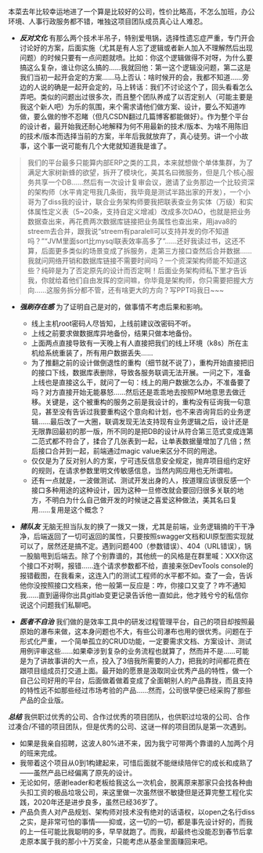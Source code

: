 本菜去年比较幸运地进了一个算是比较好的公司，性价比略高，不怎么加班，办公环境、人事行政服务都不错，唯独这项目团队成员真心让人难忍。

- ***反对文化*** 有那么两个技术半吊子，特别爱甩锅，选择性遗忘症严重，专门开会讨论好的方案，后面实施（尤其是有人忘了逻辑或者新人加入不理解然后出现问题）的时候只要有一点问题就喷。比如：你这个逻辑做得不对呀，为什么要搞这么复杂，谁让你这么搞的……我就回他：第一这个逻辑没问题，第二这是我们当初一起开会定的方案……马上否认：啥时候开的会，我都不知道……旁边的人说的确是一起开会定的，马上转话：我们不讨论这个了，回头看看怎么弄吧。类似的问题出过很多次，而且整个团队养成了以否定别人（可能主要是我这个新人吧）为乐的氛围，来个需求请他们做方案、设计，要么不知道咋做，要么做的惨不忍睹（但凡CSDN翻过几篇博客都能做好）。作为整个平台的设计者，最开始我还耐心地解释为何不用最新的技术/版本、为啥不用陈旧的技术/版本而选择当前的方案，半年后我就放弃了，真心徒劳。讲一个小故事，这个事一说可能有几个大佬就知道我是谁了。

> 我们的平台最多只能算内部ERP之类的工具，本来就想做个单体集群，为了满足大家树新蜂的欲望，拆开了模块化，美其名曰微服务，但是几个核心服务共享一个DB……然后有一次设计复审会议，邀请了业务那边一个比较资深的架构师（水平肯定甩我几条街，我毕竟是测试半路出家的开发），一个小哥为了diss我的设计，联合业务架构师要我把联表查业务实体（万级）和实体属性定义表（5~20条，支持自定义增减）改成多次DAO，也就是把业务数据查出来，再花费两次数据库链接把业务属性也查出来，用java8的streem去合并，跟我说“streem有paralell可以支持并发的你不知道吗？”“JVM里面sort比mysql联表效率高多了”……还好我读过书，这还不算，后面更多类似的场景变成了拆服务，走第三方接口查然后合并数据……我就问网络开销和数据库链接不需要时间吗？一个资深架构师能不知道这些？纯碎是为了否定原先的设计而否定啊！后面业务架构师私下里才告诉我，你就给着他们自由发挥的空间嘛，你毕竟是架构师，你只需要把握大方向……这服务拆分都不管，还有啥更大的方向？写PPT吗我日~~~

- ***强刷存在感*** 为了证明自己是对的，做事情不考虑后果和影响。
  - 线上主机root密码人尽皆知，上线前建议改密码不听。
  - 上线之前要求做数据库异地备份，结果只做本地备份。
  - 上面两点直接导致有一天晚上有人直接把我们的线上环境（k8s）所在主机给系统重装了，所有用户数据丢失……
  - 为了推翻之前的设计做倒退性的重构（细节就不说了），重构开始直接把旧的接口下线，数据库表删除，导致各服务联调无法开展。一问之下，准备上线也是直接这么干，就问了一句：线上的用户数据怎么办，不准备要了吗？对方直接开始无能暴怒……然后还是乖乖地去按照PM地意思去做迁移。关键是，这个被重构的服务之前是我设计的，重构没有征询我一句意见，甚至没有告诉过我要重构这个意向和计划，也不来咨询背后的业务逻辑……最后改了一大圈，联调发现无法支持现有业务逻辑之后，设计还是无限靠回最初的那一版，所不同的是把DB的设计从符合第三范式变成连第二范式都不符合了，揉合了几张表到一起，让单表数据量增加了几倍；然后接口合并到一起，前端通过magic value来区分不同的用途。
  - 仅仅是为了反对别人的方案，宁可违反信息安全规定，抛弃项目组约定好的规则，在请求参数里明文传敏感信息，当然内网应用也无所谓啦。
  - 还有一点就是，一波做测试、测试开发出身的人，按道理应该很反感一个接口多种用途的这种设计，因为这种一旦修改就会要回归很多关联的地方，不明白为什么自己做开发的时候谜之喜爱这种做法，美其名曰复用……复用是这个概念？

- ***猪队友*** 无脑无担当队友的换了一拨又一拨，尤其是前端，业务逻辑摘的干干净净，后端返回了一切可返回的属性，只要按照swagger文档和UI原型图实现就可以了，居然还是搞不定。遇到问题400（参数错误）、404（URL错误），锅一股脑甩到后端去。除了个别靠谱的，其他统一的风格是在群里喊：XXX你这个接口不对啊，报错……连个请求参数都不给，直接来张DevTools console的报错截图，在我看来，这连入门的测试工程师的水平都不如。查了一会，告诉他你没按照接口文档来，他一般第一反应是：咋，你接口又变了？咋不通知我……直到逼得你出具gitlab变更记录告诉他一直如此，他才贱兮兮的私信你说这个问题我们私聊吧。

- ***医者不自治*** 我们做的是效率工具中的研发过程管理平台，自己的项目却按照最原始的瀑布来做，这本身问题也不大，有些公司瀑布也用的很优秀。问题在于形式化严重，一个简单孤立的CRUD功能，一定要需求文档、方案设计、测试用例评审这些……如果牵涉到复杂的业务流程也就算了，然而并不是……可能是为了讲故事讲的大一点，投入了3倍我所需要的人力，把我的时间都花费在跟项目组成员打交道上面。最开始的愿景是汲取同业优秀产品的特性，做一个自己公司好用的平台，后面做着做着变成了全面朝别人的产品靠拢，而且支持的特性远不如那些经过市场考验的产品……然而，公司很早便已经采购了那些产品的企业版。

***总结*** 我供职过优秀的公司、合作过优秀的项目团队，也供职过垃圾的公司、合作过凑合/不错的项目团队，但是优秀的公司、这谜一样的项目团队是第一次遇到。

- 如果是我亲自招聘，这波人80%进不来，因为我宁可带两个靠谱的人加两个月的班来完成。
- 我带着这个项目从0到1构建起来，可惜后面就不能继续陪伴它的成长和成熟了——虽然产品已经偏离了原先的设计。
- 无论如何，感谢leader和老板给我这么一次机会，脱离原来那家只会找各种由头扣工资的极品垃圾公司，来这里做一次虽然很不敏捷但是还算完整工程化实践，2020年还是进步良多，虽然已经36岁了。
- 产品负责人对产品规划、架构师对技术没有绝对的话语权，以open之名行diss之实，是非常可怕的事情——抑或，这一切的一切，都是事先设计好的，而我的上一任可能比我聪明的多，早早就跑了。而我，却最终也没能忍到春节后拿走原本属于我的那小十万奖金，只能考虑从基金里面赚回来吧。
